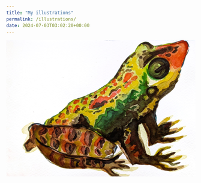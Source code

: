 ```yaml
---
title: "My illustrations"
permalink: /illustrations/
date: 2024-07-03T03:02:20+00:00
---
```

![test](assets/images/Frog.jpg)